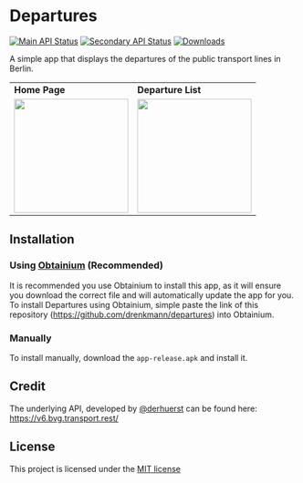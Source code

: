 # Departures

[![Main API Status](https://img.shields.io/uptimerobot/status/m793274554-6cf10d741ce5352cc2a6d65f?style=flat-square&label=Main%20API
)](https://stats.uptimerobot.com/57wNLs39M/793274554)
[![Secondary API Status](https://img.shields.io/uptimerobot/status/m793274559-f7e6aec36412170133ab2b04?style=flat-square&label=Secondary%20API
)](https://stats.uptimerobot.com/57wNLs39M/793274559)
[![Downloads](https://img.shields.io/github/downloads/drenkmann/departures/total?style=flat-square&color=blue
)](https://github.com/drenkmann/departures/releases/latest)

A simple app that displays the departures of the public transport lines in Berlin.

<table>
    <tr>
        <td><b>Home Page</b></td>
        <td><b>Departure List</b></td>
    </tr>
    <tr>
        <td><img src="./docs/images/HomePage.png" width=200/></td>
        <td><img src="./docs/images/DepartureList.png" width=200/></td>
    </tr>
</table>

## Installation

### Using [Obtainium](https://github.com/ImranR98/Obtainium) (Recommended)
It is recommended you use Obtainium to install this app, as it will ensure you download the correct file and will automatically update the app for you. To install Departures using Obtainium, simple paste the link of this repository (https://github.com/drenkmann/departures) into Obtainium.

### Manually
To install manually, download the `app-release.apk` and install it.

## Credit
The underlying API, developed by [@derhuerst](https://github.com/derhuerst) can be found here: https://v6.bvg.transport.rest/

## License
This project is licensed under the [MIT license](./LICENSE.md)
